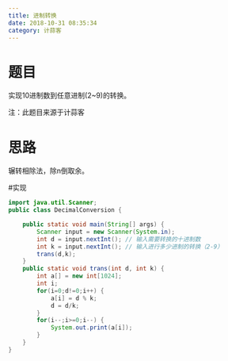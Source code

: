 ```yaml
---
title: 进制转换
date: 2018-10-31 08:35:34
category: 计蒜客
---
```


# 题目

实现10进制数到任意进制(2~9)的转换。

注：此题目来源于计蒜客

# 思路

辗转相除法，除n倒取余。

#实现

```java
import java.util.Scanner;
public class DecimalConversion {

	public static void main(String[] args) {
		Scanner input = new Scanner(System.in);
		int d = input.nextInt(); // 输入需要转换的十进制数
		int k = input.nextInt(); // 输入进行多少进制的转换（2-9）
		trans(d,k);
	}
	public static void trans(int d, int k) {
		int a[] = new int[1024];
		int i;
		for(i=0;d!=0;i++) {
			a[i] = d % k;
			d = d/k;
		}
		for(i--;i>=0;i--) {
			System.out.print(a[i]);
		}
	}
}

```

